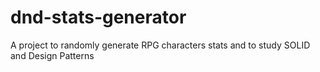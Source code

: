 # dnd-stats-generator
A project to randomly generate RPG characters stats and to study SOLID and Design Patterns
